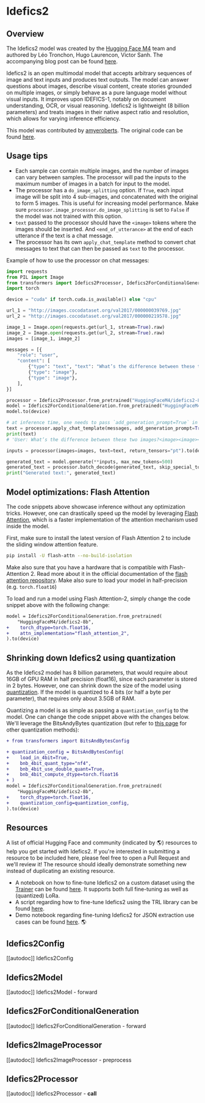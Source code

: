 <!--Copyright 2024 The HuggingFace Team. All rights reserved.

Licensed under the Apache License, Version 2.0 (the "License"); you may not use this file except in compliance with
the License. You may obtain a copy of the License at

http://www.apache.org/licenses/LICENSE-2.0

Unless required by applicable law or agreed to in writing, software distributed under the License is distributed on
an "AS IS" BASIS, WITHOUT WARRANTIES OR CONDITIONS OF ANY KIND, either express or implied. See the License for the
specific language governing permissions and limitations under the License.

⚠️ Note that this file is in Markdown but contain specific syntax for our doc-builder (similar to MDX) that may not be
rendered properly in your Markdown viewer.

-->

# Idefics2

## Overview

The Idefics2 model was created by the [Hugging Face M4](https://huggingface.co/HuggingFaceM4) team and authored by Léo Tronchon, Hugo Laurencon, Victor Sanh.
The accompanying blog post can be found [here](https://huggingface.co/blog/idefics2).

Idefics2 is an open multimodal model that accepts arbitrary sequences of image and text inputs and produces text
outputs. The model can answer questions about images, describe visual content, create stories grounded on multiple
images, or simply behave as a pure language model without visual inputs. It improves upon IDEFICS-1, notably on
document understanding, OCR, or visual reasoning. Idefics2 is lightweight (8 billion parameters) and treats
images in their native aspect ratio and resolution, which allows for varying inference efficiency.

This model was contributed by [amyeroberts](https://huggingface.co/amyeroberts).
The original code can be found [here](https://huggingface.co/HuggingFaceM4/idefics2).

## Usage tips

- Each sample can contain multiple images, and the number of images can vary between samples. The processor will pad the inputs to the maximum number of images in a batch for input to the model.
- The processor has a `do_image_splitting` option. If `True`, each input image will be split into 4 sub-images, and concatenated with the original to form 5 images. This is useful for increasing model performance. Make sure `processor.image_processor.do_image_splitting` is set to `False` if the model was not trained with this option.
- `text` passed to the processor should have the `<image>` tokens where the images should be inserted. And `<end_of_utterance>` at the end of each utterance if the text is a chat message.
- The processor has its own `apply_chat_template` method to convert chat messages to text that can then be passed as `text` to the processor.

Example of how to use the processor on chat messages:

```python
import requests
from PIL import Image
from transformers import Idefics2Processor, Idefics2ForConditionalGeneration
import torch

device = "cuda" if torch.cuda.is_available() else "cpu"

url_1 = "http://images.cocodataset.org/val2017/000000039769.jpg"
url_2 = "http://images.cocodataset.org/val2017/000000219578.jpg"

image_1 = Image.open(requests.get(url_1, stream=True).raw)
image_2 = Image.open(requests.get(url_2, stream=True).raw)
images = [image_1, image_2]

messages = [{
    "role": "user",
    "content": [
        {"type": "text", "text": "What’s the difference between these two images?"},
        {"type": "image"},
        {"type": "image"},
    ],
}]

processor = Idefics2Processor.from_pretrained("HuggingFaceM4/idefics2-8b")
model = Idefics2ForConditionalGeneration.from_pretrained("HuggingFaceM4/idefics2-8b")
model.to(device)

# at inference time, one needs to pass `add_generation_prompt=True` in order to make sure the model completes the prompt
text = processor.apply_chat_template(messages, add_generation_prompt=True)
print(text)
# 'User: What’s the difference between these two images?<image><image><end_of_utterance>\nAssistant:'

inputs = processor(images=images, text=text, return_tensors="pt").to(device)

generated_text = model.generate(**inputs, max_new_tokens=500)
generated_text = processor.batch_decode(generated_text, skip_special_tokens=True)[0]
print("Generated text:", generated_text)
```

## Model optimizations: Flash Attention

The code snippets above showcase inference without any optimization tricks. However, one can drastically speed up the model by leveraging [Flash Attention](../perf_train_gpu_one.md#flash-attention-2), which is a faster implementation of the attention mechanism used inside the model.

First, make sure to install the latest version of Flash Attention 2 to include the sliding window attention feature.

```bash
pip install -U flash-attn --no-build-isolation
```

Make also sure that you have a hardware that is compatible with Flash-Attention 2. Read more about it in the official documentation of the [flash attention repository](https://github.com/Dao-AILab/flash-attention). Make also sure to load your model in half-precision (e.g. `torch.float16`)

To load and run a model using Flash Attention-2, simply change the code snippet above with the following change:

```diff
model = Idefics2ForConditionalGeneration.from_pretrained(
    "HuggingFaceM4/idefics2-8b",
+    torch_dtype=torch.float16,    
+    attn_implementation="flash_attention_2",
).to(device)
```

## Shrinking down Idefics2 using quantization

As the Idefics2 model has 8 billion parameters, that would require about 16GB of GPU RAM in half precision (float16), since each parameter is stored in 2 bytes. However, one can shrink down the size of the model using [quantization](../quantization.md). If the model is quantized to 4 bits (or half a byte per parameter), that requires only about 3.5GB of RAM.

Quantizing a model is as simple as passing a `quantization_config` to the model. One can change the code snippet above with the changes below. We'll leverage the BitsAndyBytes quantization (but refer to [this page](../quantization.md) for other quantization methods):

```diff
+ from transformers import BitsAndBytesConfig

+ quantization_config = BitsAndBytesConfig(
+    load_in_4bit=True,
+    bnb_4bit_quant_type="nf4",
+    bnb_4bit_use_double_quant=True,
+    bnb_4bit_compute_dtype=torch.float16
+ )
model = Idefics2ForConditionalGeneration.from_pretrained(
    "HuggingFaceM4/idefics2-8b",
+    torch_dtype=torch.float16,    
+    quantization_config=quantization_config,
).to(device)
```

## Resources

A list of official Hugging Face and community (indicated by 🌎) resources to help you get started with Idefics2. If you're interested in submitting a resource to be included here, please feel free to open a Pull Request and we'll review it! The resource should ideally demonstrate something new instead of duplicating an existing resource.

- A notebook on how to fine-tune Idefics2 on a custom dataset using the [Trainer](../main_classes/trainer.md) can be found [here](https://colab.research.google.com/drive/1NtcTgRbSBKN7pYD3Vdx1j9m8pt3fhFDB?usp=sharing). It supports both full fine-tuning as well as (quantized) LoRa.
- A script regarding how to fine-tune Idefics2 using the TRL library can be found [here](https://gist.github.com/edbeeching/228652fc6c2b29a1641be5a5778223cb).
- Demo notebook regarding fine-tuning Idefics2 for JSON extraction use cases can be found [here](https://github.com/NielsRogge/Transformers-Tutorials/tree/master/Idefics2). 🌎

## Idefics2Config

[[autodoc]] Idefics2Config


## Idefics2Model

[[autodoc]] Idefics2Model
    - forward


## Idefics2ForConditionalGeneration

[[autodoc]] Idefics2ForConditionalGeneration
    - forward


## Idefics2ImageProcessor
[[autodoc]] Idefics2ImageProcessor
    - preprocess


## Idefics2Processor
[[autodoc]] Idefics2Processor
    - __call__